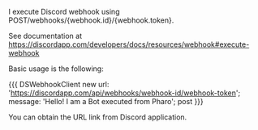 I execute Discord webhook using
POST/webhooks/{webhook.id}/{webhook.token}.

See documentation at https://discordapp.com/developers/docs/resources/webhook#execute-webhook

Basic usage is the following:

{{{
DSWebhookClient new 
	url: 'https://discordapp.com/api/webhooks/webhook-id/webhook-token';
	message: 'Hello! I am a Bot executed from Pharo';
	post
}}}

You can obtain the URL link from Discord application.